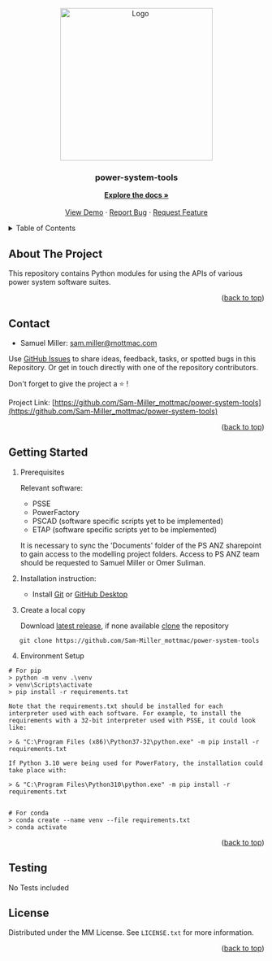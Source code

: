 <!-- PROJECT LOGO -->

<br />
<div align="center">
  <a href="https://github.com/Sam-Miller_mottmac/power-system-tools">
    <img src="python_logo.png" alt="Logo" width="300" height="300">
  </a>

<h3 align="center">power-system-tools</h3>

  <p align="center">
    <a href="https://github.com/Sam-Miller_mottmac/power-system-tools"><strong>Explore the docs »</strong></a>
    <br />
    <br />
    <a href="https://github.com/Sam-Miller_mottmac/power-system-tools">View Demo</a>
    ·
    <a href="https://github.com/Sam-Miller_mottmac/power-system-tools">Report Bug</a>
    ·
    <a href="https://github.com/Sam-Miller_mottmac/power-system-tools">Request Feature</a>
  </p>
</div>

<!-- TABLE OF CONTENTS -->
<details>
  <summary>Table of Contents</summary>
  <ol>
    <li><a href="#about-the-project">About The Project</a></li>
    <li><a href="#contact">Contact</a></li>
    <li>
      <a href="#getting-started">Getting Started</a>
    </li>
    <li><a href="#usage">Usage</a></li>
    <li><a href="#license">License</a></li>
  </ol>
</details>

<!-- ABOUT THE PROJECT -->
## About The Project

This repository contains Python modules for using the APIs of various power system software suites. 

<p align="right">(<a href="#top">back to top</a>)</p>

<!-- CONTACT -->
## Contact

* Samuel Miller: sam.miller@mottmac.com

Use [GitHub Issues](https://github.com/Sam-Miller_mottmac/power-system-tools/issues) to share ideas, feedback, tasks, or spotted bugs in this Repository.
Or get in touch directly with one of the repository contributors.

Don't forget to give the project a :star: !

Project Link: [https://github.com/Sam-Miller_mottmac/power-system-tools](https://github.com/Sam-Miller_mottmac/power-system-tools)

<p align="right">(<a href="#top">back to top</a>)</p>

<!-- GETTING STARTED -->

## Getting Started

<!-- Add instructions specific to your project here. -->

1. Prerequisites

   Relevant software:
   - PSSE 
   - PowerFactory 
   - PSCAD (software specific scripts yet to be implemented)
   - ETAP (software specific scripts yet to be implemented)

   It is necessary to sync the 'Documents' folder of the PS ANZ sharepoint to gain access to the modelling project folders. Access to PS ANZ team should be requested to Samuel Miller or Omer Suliman. 


2. Installation instruction:

    - Install [Git](https://git-scm.com/downloads) or [GitHub Desktop](https://desktop.github.com/)


3. Create a local copy

   Download [latest release](https://docs.github.com/en/repositories/releasing-projects-on-github/viewing-your-repositorys-releases-and-tags#viewing-releases), if none available [clone](https://docs.github.com/en/repositories/creating-and-managing-repositories/cloning-a-repository) the repository

 ```
    git clone https://github.com/Sam-Miller_mottmac/power-system-tools
 ```

 4. Environment Setup

```
# For pip
> python -m venv .\venv
> venv\Scripts\activate
> pip install -r requirements.txt

Note that the requirements.txt should be installed for each interpreter used with each software. For example, to install the requirements with a 32-bit interpreter used with PSSE, it could look like:

> & "C:\Program Files (x86)\Python37-32\python.exe" -m pip install -r requirements.txt

If Python 3.10 were being used for PowerFatory, the installation could take place with: 

> & "C:\Program Files\Python310\python.exe" -m pip install -r requirements.txt


# For conda
> conda create --name venv --file requirements.txt
> conda activate
```

<p align="right">(<a href="#top">back to top</a>)</p>


<!-- Testing -->
## Testing
No Tests included

## License

Distributed under the MM License. See `LICENSE.txt` for more information.

<p align="right">(<a href="#top">back to top</a>)</p>